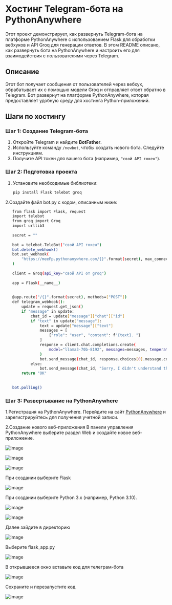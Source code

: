 # Хостинг Telegram-бота на PythonAnywhere

Этот проект демонстрирует, как развернуть Telegram-бота на платформе PythonAnywhere с использованием Flask для обработки вебхуков и API Groq для генерации ответов. В этом README описано, как развернуть бота на PythonAnywhere и настроить его для взаимодействия с пользователями через Telegram.

## Описание

Этот бот получает сообщения от пользователей через вебхук, обрабатывает их с помощью модели Groq и отправляет ответ обратно в Telegram. Бот развернут на платформе PythonAnywhere, которая предоставляет удобную среду для хостинга Python-приложений.

## Шаги по хостингу

### Шаг 1: Создание Telegram-бота

1. Откройте Telegram и найдите **BotFather**.
2. Используйте команду `/newbot`, чтобы создать нового бота. Следуйте инструкциям.
3. Получите API токен для вашего бота (например, `"свой API токен"`).

### Шаг 2: Подготовка проекта

1. Установите необходимые библиотеки:
   ```bash
   pip install Flask telebot groq
   ```

2.Создайте файл bot.py с кодом, описанным ниже:
   ```bash
      from flask import Flask, request
      import telebot
      from groq import Groq
      import urllib3
      
      secret = ""
      
      bot = telebot.TeleBot("свой API токен")
      bot.delete_webhook()
      bot.set_webhook(
          "https://meeFp.pythonanywhere.com/{}".format(secret), max_connections=1
      )
      
      client = Groq(api_key="свой API от groq")
      
      app = Flask(__name__)
      
      
      @app.route("/{}".format(secret), methods=["POST"])
      def telegram_webhook():
          update = request.get_json()
          if "message" in update:
              chat_id = update["message"]["chat"]["id"]
              if "text" in update["message"]:
                  text = update["message"]["text"]
                  messages = [
                      {"role": "user", "content": f"{text}. "}
                  ]
                  response = client.chat.completions.create(
                      model="llama3-70b-8192", messages=messages, temperature=0
                  )
                  bot.send_message(chat_id, response.choices[0].message.content)
              else:
                  bot.send_message(chat_id, "Sorry, I didn't understand that kind of message")
          return "OK"
      
      
      bot.polling()
   ```
### Шаг 3: Развертывание на PythonAnywhere

1.Регистрация на PythonAnywhere.
Перейдите на сайт [PythonAnywhere](https://www.pythonanywhere.com/) и зарегистрируйтесь для получения учетной записи.

2.Создание нового веб-приложения
В панели управления PythonAnywhere выберите раздел Web и создайте новое веб-приложение.

![image](https://github.com/meeFp/TelegramBotWithAIHost/blob/main/%D0%A1%D0%BD%D0%B8%D0%BC%D0%BE%D0%BA%20%D1%8D%D0%BA%D1%80%D0%B0%D0%BD%D0%B0%20(566).png)

![image](https://github.com/meeFp/TelegramBotWithAIHost/blob/main/%D0%A1%D0%BD%D0%B8%D0%BC%D0%BE%D0%BA%20%D1%8D%D0%BA%D1%80%D0%B0%D0%BD%D0%B0%20(567).png)

![image](https://github.com/meeFp/TelegramBotWithAIHost/blob/main/%D0%A1%D0%BD%D0%B8%D0%BC%D0%BE%D0%BA%20%D1%8D%D0%BA%D1%80%D0%B0%D0%BD%D0%B0%20(568).png)

При создании выберите Flask

![image](https://github.com/meeFp/TelegramBotWithAIHost/blob/main/%D0%A1%D0%BD%D0%B8%D0%BC%D0%BE%D0%BA%20%D1%8D%D0%BA%D1%80%D0%B0%D0%BD%D0%B0%20(569).png)

При создании выберите Python 3.x (например, Python 3.10).

![image](https://github.com/meeFp/TelegramBotWithAIHost/blob/main/%D0%A1%D0%BD%D0%B8%D0%BC%D0%BE%D0%BA%20%D1%8D%D0%BA%D1%80%D0%B0%D0%BD%D0%B0%20(570).png)

![image](https://github.com/meeFp/TelegramBotWithAIHost/blob/main/%D0%A1%D0%BD%D0%B8%D0%BC%D0%BE%D0%BA%20%D1%8D%D0%BA%D1%80%D0%B0%D0%BD%D0%B0%20(571).png)

Далее зайдите в директорию

![image](https://github.com/meeFp/TelegramBotWithAIHost/blob/main/%D0%A1%D0%BD%D0%B8%D0%BC%D0%BE%D0%BA%20%D1%8D%D0%BA%D1%80%D0%B0%D0%BD%D0%B0%20(572).png)

Выберите flask_app.py

![image](https://github.com/meeFp/TelegramBotWithAIHost/blob/main/%D0%A1%D0%BD%D0%B8%D0%BC%D0%BE%D0%BA%20%D1%8D%D0%BA%D1%80%D0%B0%D0%BD%D0%B0%20(573).png)

В открывшееся окно вставьте код для телеграм-бота 

![image](https://github.com/meeFp/TelegramBotWithAIHost/blob/main/%D0%A1%D0%BD%D0%B8%D0%BC%D0%BE%D0%BA%20%D1%8D%D0%BA%D1%80%D0%B0%D0%BD%D0%B0%20(574).png)

Сохраните и перезапустите код

![image](https://github.com/meeFp/TelegramBotWithAIHost/blob/main/%D0%A1%D0%BD%D0%B8%D0%BC%D0%BE%D0%BA%20%D1%8D%D0%BA%D1%80%D0%B0%D0%BD%D0%B0%20(575).png)






